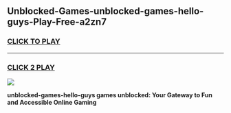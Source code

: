 
## Unblocked-Games-unblocked-games-hello-guys-Play-Free-a2zn7
<h3>
<a href="https://premium76.site?title=unblocked-games-hello-guys&ref=18A1">CLICK TO PLAY</a></h3>
<hr>

<h3>
<a href="https://premium76.site?title=unblocked-games-hello-guys&ref=18A1">CLICK 2 PLAY</a>
  
</h3>

<a href="https://premium76.site?title=unblocked-games-hello-guys&ref=18A1"><img src="https://clearcache.store/games.png"></a>


**unblocked-games-hello-guys games unblocked: Your Gateway to Fun and Accessible Online Gaming**
